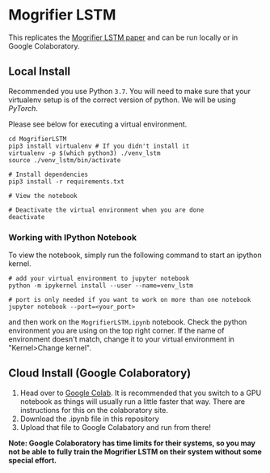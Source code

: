 # Mogrifier LSTM

This replicates the [Mogrifier LSTM paper](https://arxiv.org/abs/1909.01792) and can be run locally or in Google Colaboratory.

## Local Install

Recommended you use Python `3.7`.
You will need to make sure that your virtualenv setup is of the correct version of python.
We will be using *PyTorch*.

Please see below for executing a virtual environment.

```shell
cd MogrifierLSTM
pip3 install virtualenv # If you didn't install it
virtualenv -p $(which python3) ./venv_lstm
source ./venv_lstm/bin/activate

# Install dependencies
pip3 install -r requirements.txt

# View the notebook

# Deactivate the virtual environment when you are done
deactivate
```

### Working with IPython Notebook

To view the notebook, simply run the following command to start an ipython kernel.

```shell
# add your virtual environment to jupyter notebook
python -m ipykernel install --user --name=venv_lstm

# port is only needed if you want to work on more than one notebook
jupyter notebook --port=<your_port>

```

and then work on the `MogrifierLSTM.ipynb` notebook.
Check the python environment you are using on the top right corner.
If the name of environment doesn't match, change it to your virtual environment in "Kernel>Change kernel".

## Cloud Install (Google Colaboratory)

1. Head over to [Google Colab](https://colab.research.google.com/). It is recommended that you switch to a GPU notebook as things will usually run a little faster that way. There are instructions for this on the colaboratory site.
2. Download the .ipynb file in this repository
3. Upload that file to Google Colabatory and run from there!

**Note: Google Colaboratory has time limits for their systems, so you may not be able to fully train the Mogrifier LSTM on their system without some special effort.**
